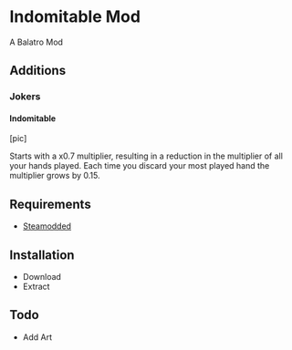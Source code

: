 # Indomitable Mod

A Balatro Mod

## Additions

### Jokers

#### Indomitable

[pic]

Starts with a x0.7 multiplier, resulting in a reduction in the multiplier of all your hands played.  Each time you discard your most played hand the multiplier grows by 0.15.

## Requirements

* [Steamodded](https://github.com/Steamodded/smods)

## Installation

* Download
* Extract

## Todo

* Add Art
